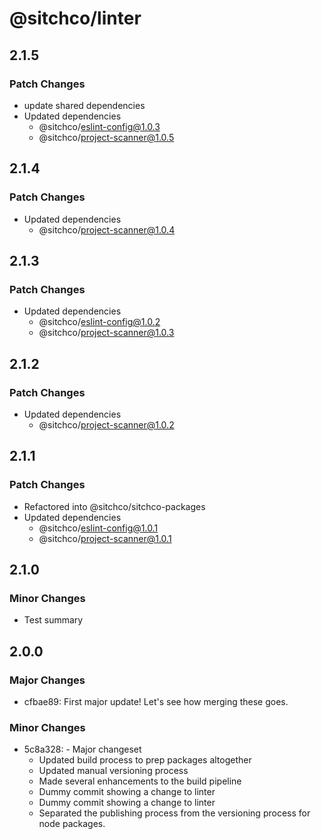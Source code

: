 # @sitchco/linter

## 2.1.5

### Patch Changes

- update shared dependencies
- Updated dependencies
    - @sitchco/eslint-config@1.0.3
    - @sitchco/project-scanner@1.0.5

## 2.1.4

### Patch Changes

- Updated dependencies
    - @sitchco/project-scanner@1.0.4

## 2.1.3

### Patch Changes

- Updated dependencies
    - @sitchco/eslint-config@1.0.2
    - @sitchco/project-scanner@1.0.3

## 2.1.2

### Patch Changes

- Updated dependencies
    - @sitchco/project-scanner@1.0.2

## 2.1.1

### Patch Changes

- Refactored into @sitchco/sitchco-packages
- Updated dependencies
    - @sitchco/eslint-config@1.0.1
    - @sitchco/project-scanner@1.0.1

## 2.1.0

### Minor Changes

- Test summary

## 2.0.0

### Major Changes

- cfbae89: First major update!
  Let's see how merging these goes.

### Minor Changes

- 5c8a328: - Major changeset
    - Updated build process to prep packages altogether
    - Updated manual versioning process
    - Made several enhancements to the build pipeline
    - Dummy commit showing a change to linter
    - Dummy commit showing a change to linter
    - Separated the publishing process from the versioning process for node packages.
